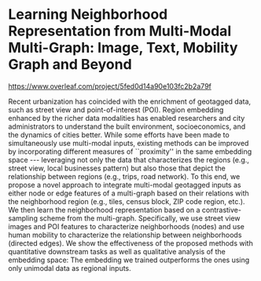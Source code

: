 # Learning Neighborhood Representation from Multi-Modal Multi-Graph: Image, Text, Mobility Graph and Beyond

https://www.overleaf.com/project/5fed0d14a90e103fc2b2a79f

Recent urbanization has coincided with the enrichment of geotagged data, such as street view and point-of-interest (POI). Region embedding enhanced by the richer data modalities has enabled researchers and city administrators to understand the built environment, socioeconomics, and the dynamics of cities better. 
While some efforts have been made to simultaneously use multi-modal inputs, existing methods can be improved by incorporating different measures of ``proximity'' in the same embedding space --- leveraging not only the data that characterizes the regions (e.g., street view, local businesses pattern) but also those that depict the relationship between regions (e.g., trips, road network).
To this end, we propose a novel approach to integrate multi-modal geotagged inputs as either node or edge features of a multi-graph based on their relations with the neighborhood region (e.g., tiles, census block, ZIP code region, etc.). We then learn the neighborhood representation based on a contrastive-sampling scheme from the multi-graph. 
Specifically, we use street view images and POI features to characterize neighborhoods (nodes) and use human mobility to characterize the relationship between neighborhoods (directed edges).
We show the effectiveness of the proposed methods with quantitative downstream tasks as well as qualitative analysis of the embedding space: The embedding we trained outperforms the ones using only unimodal data as regional inputs.
